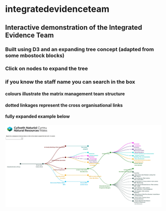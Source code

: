 # integratedevidenceteam

## Interactive demonstration of the Integrated Evidence Team
### Built using D3 and an expanding tree concept (adapted from some mbostock blocks)

### Click on nodes to expand the tree
### if you know the staff name you can search in the box

#### colours illustrate the matrix management team structure 
#### dotted linkages represent the cross organisational links
#### fully expanded example below 
<img src="snapshot.jpg"
     alt="D3 expanded tree"
     style="float: left; margin-right: 10px;" />